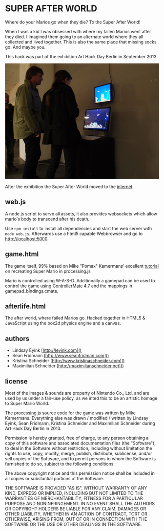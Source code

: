 SUPER AFTER WORLD
=================
Where do your Marios go when they die? To the Super After World!

When I was a kid I was obsessed with where my fallen Marios went after they died. I imagined them going to an alternate world where they all collected and lived together. This is also the same place that missing socks go. And maybe you.

This hack was part of the exhibition Art Hack Day Berlin in September 2013.

![a photo taken during the exhibition](https://github.com/Kriesse/superafterworld/raw/master/doc/P9282434.JPG)

After the exhibition the Super After World moved to the [internet](http://superafterworld.herokuapp.com).

web.js
------

A node.js script to serve all assets, it also provides websockets which
allow mario's body to transcend after his death.

Use `npm install` to install all dependencies and start the web server with `node web.js`.
Afterwards use a html5 capable Webbrowser and go to
[http://localhost:5000]()

game.html
----------
The game itself, 99% based on Mike "Pomax"
Kamermans' excellent
[tutorial](http://processingjs.nihongoresources.com/test/PjsGameEngine/docs/tutorial/mario.html)
on recreating Super Mario in processing.js

Mario is controlled using W-A-S-D. Additionally
a gamepad can be used to control the game using
[ControllerMate 4.7](http://www.orderedbytes.com/controllermate/) and
the mappings in gamepad_bindings.cmate.

afterlife.html
--------------
The after world, where failed Marios go. Hacked together in HTML5 &
JavaScript using the box2d physics engine and a canvas.

authors
-------
* Lindsay Eyink [http://leyink.com]()
* Sean Fridmann [http://www.seanfridman.com]()
* Kristina Schneider [http://www.kristinaschneider.com]()
* Maximilian Schneider [http://maximilianschneider.net]()

license
-------
Most of the images & sounds are property of Nintendo Co., Ltd. and are used by us under a fair-use policy, as we inted this to be an artistic homage to Super Mario World.

The processing.js source code for the game was written by Mike Kamermans. Everything else was drawn / modified / written by Lindsay Eyink, Sean Fridmann, Kristina Schneider and Maximilian Schneider during Art Hack Day Berlin in 2013.

Permission is hereby granted, free of charge, to any person obtaining a copy of this software and associated documentation files (the "Software"), to deal in the Software without restriction, including without limitation the rights to use, copy, modify, merge, publish, distribute, sublicense, and/or sell copies of the Software, and to permit persons to whom the Software is furnished to do so, subject to the following conditions:

The above copyright notice and this permission notice shall be included in all copies or substantial portions of the Software.

THE SOFTWARE IS PROVIDED "AS IS", WITHOUT WARRANTY OF ANY KIND, EXPRESS OR IMPLIED, INCLUDING BUT NOT LIMITED TO THE WARRANTIES OF MERCHANTABILITY, FITNESS FOR A PARTICULAR PURPOSE AND NONINFRINGEMENT. IN NO EVENT SHALL THE AUTHORS OR COPYRIGHT HOLDERS BE LIABLE FOR ANY CLAIM, DAMAGES OR OTHER LIABILITY, WHETHER IN AN ACTION OF CONTRACT, TORT OR OTHERWISE, ARISING FROM, OUT OF OR IN CONNECTION WITH THE SOFTWARE OR THE USE OR OTHER DEALINGS IN THE SOFTWARE.

